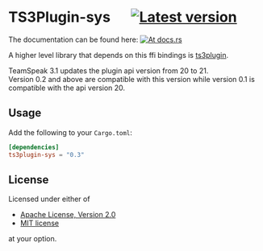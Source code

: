 TS3Plugin-sys &emsp; [![Latest version](https://img.shields.io/crates/v/ts3plugin-sys.svg)](https://crates.io/crates/ts3plugin-sys)
=============
The documentation can be found here: [![At docs.rs](https://docs.rs/ts3plugin-sys/badge.svg)](https://docs.rs/ts3plugin-sys)

A higher level library that depends on this ffi bindings is [ts3plugin](https://github.com/Flakebi/rust-ts3plugin).

TeamSpeak 3.1 updates the plugin api version from 20 to 21.  
Version 0.2 and above are compatible with this version while version 0.1 is
compatible with the api version 20.

Usage
-----
Add the following to your `Cargo.toml`:
```toml
[dependencies]
ts3plugin-sys = "0.3"
```

License
-------
Licensed under either of

 * [Apache License, Version 2.0](LICENSE-APACHE)
 * [MIT license](LICENSE-MIT)

at your option.
